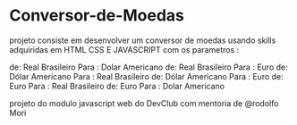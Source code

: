 # Conversor-de-Moedas

projeto consiste em desenvolver um conversor de moedas usando skills adquiridas em HTML CSS E JAVASCRIPT 
com os parametros :

de: Real Brasileiro Para : Dolar Americano
de: Real Brasileiro Para : Euro
de: Dólar Americano Para : Real Brasileiro
de: Dólar Americano Para : Euro
de: Euro Para : Real Brasileiro
de: Euro Para : Dolar Americano


projeto do modulo javascript web do DevClub com mentoria de @rodolfo Mori
